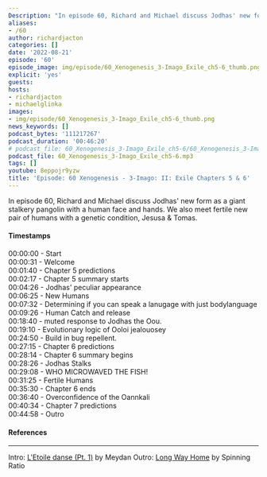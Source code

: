 ```yaml
---
Description: "In episode 60, Richard and Michael discuss Jodhas' new form as a giant stalkery pangolin with a human face and hands. We also meet fertile new pair of humans with a genetic condition, Jesusa & Tomas."
aliases:
- /60
author: richardjacton
categories: []
date: '2022-08-21'
episode: '60'
episode_image: img/episode/60_Xenogenesis_3-Imago_Exile_ch5-6_thumb.png
explicit: 'yes'
guests:
hosts:
- richardjacton
- michaelglinka
images:
- img/episode/60_Xenogenesis_3-Imago_Exile_ch5-6_thumb.png
news_keywords: []
podcast_bytes: '111217267'
podcast_duration: '00:46:20'
# podcast_file: 60_Xenogenesis_3-Imago_Exile_ch5-6/60_Xenogenesis_3-Imago_Exile_ch5-6.mp3
podcast_file: 60_Xenogenesis_3-Imago_Exile_ch5-6.mp3
tags: []
youtube: 8eppojr9yzw
title: 'Episode: 60 Xenogenesis - 3-Imago: II: Exile Chapters 5 & 6'
---
```


In episode 60, Richard and Michael discuss Jodhas' new form as a giant stalkery pangolin with a human face and hands. We also meet fertile new pair of humans with a genetic condition, Jesusa & Tomas.

#### Timestamps

00:00:00 - Start\
00:00:31 - Welcome\
00:01:40 - Chapter 5 predictions\
00:02:17 - Chapter 5 summary starts\
00:04:26 - Jodhas' peculiar appearance\
00:06:25 - New Humans\
00:07:32 - Determining if you can speak a lanugage with just bodylanguage\
00:09:26 - Human Catch and release\
00:18:40 - muted response to Jodhas the Oou.\
00:19:10 - Evolutionary logic of Ooloi jealouosey\
00:24:50 - Build in bug repellent.\
00:27:15 - Chapter 6 predictions\
00:28:14 - Chapter 6 summary begins\
00:28:26 - Jodhas Stalks \
00:29:08 - WHO MICROWAVED THE FISH!\
00:31:25 - Fertile Humans\
00:35:30 - Chapter 6 ends\
00:36:40 - Overconfidence of the Oannkali\
00:40:34 - Chapter 7 predictions\
00:44:58 - Outro

#### References



---
Intro: [L'Etoile danse (Pt. 1)](https://freemusicarchive.org/music/Meydan/Havor/6-_LEtoile_danse_Pt_1_1738) by Meydan
Outro: [Long Way Home](https://freemusicarchive.org/music/Spinning_Ratio/Long_Way_Home/Long_Way_Home) by Spinning Ratio
